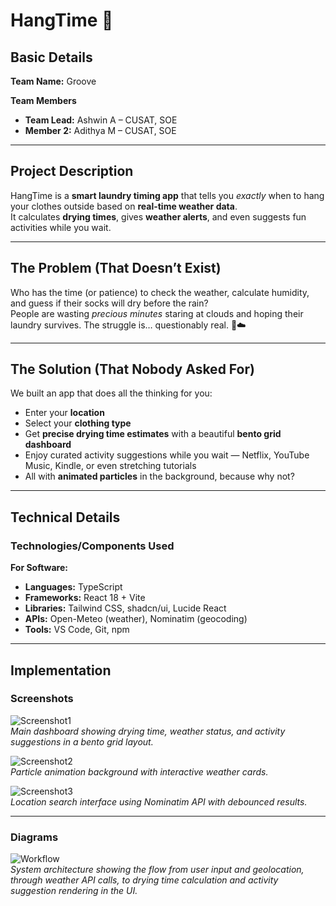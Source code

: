 # HangTime 🎯

## Basic Details
**Team Name:** Groove  

**Team Members**  
- **Team Lead:** Ashwin A – CUSAT, SOE  
- **Member 2:** Adithya M – CUSAT, SOE  

---

## Project Description
HangTime is a **smart laundry timing app** that tells you *exactly* when to hang your clothes outside based on **real-time weather data**.  
It calculates **drying times**, gives **weather alerts**, and even suggests fun activities while you wait.  

---

## The Problem (That Doesn’t Exist)
Who has the time (or patience) to check the weather, calculate humidity, and guess if their socks will dry before the rain?  
People are wasting *precious minutes* staring at clouds and hoping their laundry survives. The struggle is… questionably real. 🧦☁️  

---

## The Solution (That Nobody Asked For)
We built an app that does all the thinking for you:  
- Enter your **location**  
- Select your **clothing type**  
- Get **precise drying time estimates** with a beautiful **bento grid dashboard**  
- Enjoy curated activity suggestions while you wait — Netflix, YouTube Music, Kindle, or even stretching tutorials  
- All with **animated particles** in the background, because why not?  

---

## Technical Details

### Technologies/Components Used
**For Software:**  
- **Languages:** TypeScript  
- **Frameworks:** React 18 + Vite  
- **Libraries:** Tailwind CSS, shadcn/ui, Lucide React  
- **APIs:** Open-Meteo (weather), Nominatim (geocoding)  
- **Tools:** VS Code, Git, npm  

---

## Implementation  




### Screenshots

![Screenshot1](./assets/screenshot1.png)  
*Main dashboard showing drying time, weather status, and activity suggestions in a bento grid layout.*

![Screenshot2](./assets/screenshot2.png)  
*Particle animation background with interactive weather cards.*

![Screenshot3](./assets/screenshot3.png)  
*Location search interface using Nominatim API with debounced results.*

---

### Diagrams

![Workflow](./assets/workflow-diagram.png)  
*System architecture showing the flow from user input and geolocation, through weather API calls, to drying time calculation and activity suggestion rendering in the UI.*
